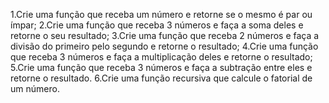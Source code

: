 1.Crie uma função que receba um número e retorne se o mesmo é par ou ímpar;
2.Crie uma função que receba 3 números e faça a soma deles e retorne o seu resultado;
3.Crie uma função que receba 2 números e faça a divisão do primeiro pelo segundo e retorne o resultado;
4.Crie uma função que receba 3 números e faça a multiplicação deles e retorne o resultado;
5.Crie uma função que receba 3 números e faça a subtração entre eles e retorne o resultado.
6.Crie uma função recursiva que calcule o fatorial de um número.
